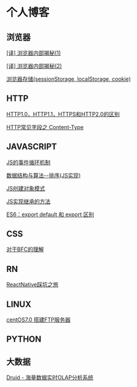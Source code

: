 # 个人博客
## 浏览器
[[译] 浏览器内部揭秘(1)](https://github.com/ZYuMing/Blog/issues/13)

[[译] 浏览器内部揭秘(2)](https://github.com/ZYuMing/Blog/issues/14)

[浏览器存储(sessionStorage, localStorage, cookie)](https://github.com/ZYuMing/Blog/issues/9)

## HTTP
[HTTP1.0，HTTP1.1，HTTPS和HTTP2.0的区别](https://github.com/ZYuMing/Blog/issues/8)

[HTTP常见字段之 Content-Type](https://github.com/ZYuMing/Blog/issues/11)

## JAVASCRIPT
[JS的事件循环机制](https://github.com/ZYuMing/Blog/issues/12)

[数据结构与算法--排序(JS实现)](https://github.com/ZYuMing/Blog/issues/4)

[JS创建对象模式](https://github.com/ZYuMing/Blog/issues/3)

[JS实现继承的方法](https://github.com/ZYuMing/Blog/issues/7)

[ES6：export default 和 export 区别](https://github.com/ZYuMing/Blog/issues/6)

## CSS
[对于BFC的理解](https://github.com/ZYuMing/Blog/issues/2)

## RN
[ReactNative踩坑之旅](https://github.com/ZYuMing/Blog/issues/5)

## LINUX
[centOS7.0 搭建FTP服务器](https://github.com/ZYuMing/Blog/issues/1)

## PYTHON

## 大数据
[Druid - 海量数据实时OLAP分析系统](https://github.com/ZYuMing/Blog/issues/10)
